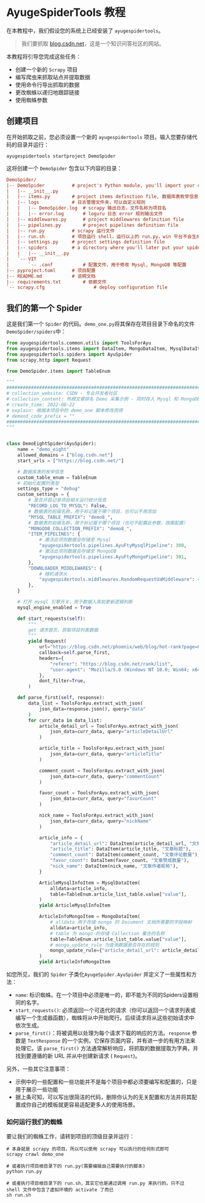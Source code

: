 # AyugeSpiderTools 教程

在本教程中，我们假设您的系统上已经安装了 `ayugespidertools`。

> 我们要抓取 [blog.csdn.net](https://blog.csdn.net/)，这是一个知识问答社区的网站。
>

本教程将引导您完成这些任务：

- 创建一个新的 `Scrapy` 项目
- 编写爬虫来抓取站点并提取数据
- 使用命令行导出抓取的数据
- 更改蜘蛛以递归地跟踪链接
- 使用蜘蛛参数

## 创建项目

在开始抓取之前，您必须设置一个新的 `ayugespidertools` 项目。输入您要存储代码的目录并运行：

```shell
ayugespidertools startproject DemoSpider
```

这将创建一个 `DemoSpider` 包含以下内容的目录：

```ini
DemoSpider/
|-- DemoSpider			# project's Python module, you'll import your code from here
|   |-- __init__.py
|   |-- items.py		# project items definition file, 数据库表枚举信息示例也迁移至此
|   |-- logs			# 日志管理文件夹，可以自定义规则
|   |   |-- DemoSpider.log	# scrapy 输出日志，文件名称为项目名
|   |   |-- error.log		# loguru 日志 error 规则输出文件
|   |-- middlewares.py		# project middlewares definition file
|   |-- pipelines.py		# project pipelines definition file
|   |-- run.py			# scrapy 运行文件
|   |-- run.sh			# 项目运行 shell，运行以上的 run.py，win 平台不会生成此文件
|   |-- settings.py		# project settings definition file
|   |-- spiders			# a directory where you'll later put your spiders
|   |   |-- __init__.py
|   `-- VIT
|       `-- .conf        	# 配置文件，用于修改 Mysql, MongoDB 等配置
|-- pyproject.toml		# 项目配置
|-- README.md			# 说明文档
|-- requirements.txt		# 依赖文件
`-- scrapy.cfg                  # deploy configuration file
```

## 我们的第一个 Spider

这是我们第一个 `Spider` 的代码。`demo_one.py`将其保存在项目目录下命名的文件 `DemoSpider/spiders`中：

```python
from ayugespidertools.common.utils import ToolsForAyu
from ayugespidertools.items import DataItem, MongoDataItem, MysqlDataItem
from ayugespidertools.spiders import AyuSpider
from scrapy.http import Request

from DemoSpider.items import TableEnum

"""
########################################################################################################################
# collection_website: CSDN - 专业开发者社区
# collection_content: 热榜文章排名 Demo 采集示例 - 同时存入 Mysql 和 MongoDB 的场景
# create_time: 2022-08-22
# explain: 根据本项目中的 demo_one 脚本修改而得
# demand_code_prefix = ""
########################################################################################################################
"""


class DemoEightSpider(AyuSpider):
    name = "demo_eight"
    allowed_domains = ["blog.csdn.net"]
    start_urls = ["https://blog.csdn.net/"]

    # 数据库表的枚举信息
    custom_table_enum = TableEnum
    # 初始化配置的类型
    settings_type = "debug"
    custom_settings = {
        # 是否开启记录项目相关运行统计信息
        "RECORD_LOG_TO_MYSQL": False,
        # 数据表的前缀名称，用于标记属于哪个项目，也可以不用添加
        "MYSQL_TABLE_PREFIX": "demo8_",
        # 数据表的前缀名称，用于标记属于哪个项目（也可不配置此参数，按需配置）
        "MONGODB_COLLECTION_PREFIX": "demo8_",
        "ITEM_PIPELINES": {
            # 激活此项则数据会存储至 Mysql
            "ayugespidertools.pipelines.AyuFtyMysqlPipeline": 300,
            # 激活此项则数据会存储至 MongoDB
            "ayugespidertools.pipelines.AyuFtyMongoPipeline": 301,
        },
        "DOWNLOADER_MIDDLEWARES": {
            # 随机请求头
            "ayugespidertools.middlewares.RandomRequestUaMiddleware": 400,
        },
    }

    # 打开 mysql 引擎开关，用于数据入库前更新逻辑判断
    mysql_engine_enabled = True

    def start_requests(self):
        """
        get 请求首页，获取项目列表数据
        """
        yield Request(
            url="https://blog.csdn.net/phoenix/web/blog/hot-rank?page=0&pageSize=25&type=",
            callback=self.parse_first,
            headers={
                "referer": "https://blog.csdn.net/rank/list",
                "user-agent": "Mozilla/5.0 (Windows NT 10.0; Win64; x64) AppleWebKit/537.36 (KHTML, like Gecko) Chrome/103.0.0.0 Safari/537.36",
            },
            dont_filter=True,
        )

    def parse_first(self, response):
        data_list = ToolsForAyu.extract_with_json(
            json_data=response.json(), query="data"
        )
        for curr_data in data_list:
            article_detail_url = ToolsForAyu.extract_with_json(
                json_data=curr_data, query="articleDetailUrl"
            )

            article_title = ToolsForAyu.extract_with_json(
                json_data=curr_data, query="articleTitle"
            )

            comment_count = ToolsForAyu.extract_with_json(
                json_data=curr_data, query="commentCount"
            )

            favor_count = ToolsForAyu.extract_with_json(
                json_data=curr_data, query="favorCount"
            )

            nick_name = ToolsForAyu.extract_with_json(
                json_data=curr_data, query="nickName"
            )

            article_info = {
                "article_detail_url": DataItem(article_detail_url, "文章详情链接"),
                "article_title": DataItem(article_title, "文章标题"),
                "comment_count": DataItem(comment_count, "文章评论数量"),
                "favor_count": DataItem(favor_count, "文章赞成数量"),
                "nick_name": DataItem(nick_name, "文章作者昵称"),
            }

            ArticleMysqlInfoItem = MysqlDataItem(
                alldata=article_info,
                table=TableEnum.article_list_table.value["value"],
            )
            yield ArticleMysqlInfoItem

            ArticleInfoMongoItem = MongoDataItem(
                # alldata 用于存储 mongo 的 Document 文档所需要的字段映射
                alldata=article_info,
                # table 为 mongo 的存储 Collection 集合的名称
                table=TableEnum.article_list_table.value["value"],
                # mongo_update_rule 为查询数据是否存在的规则
                mongo_update_rule={"article_detail_url": article_detail_url},
            )
            yield ArticleInfoMongoItem
```

如您所见，我们的 `Spider` 子类化`AyugeSpider.AyuSpider` 并定义了一些属性和方法：

- `name`: 标识蜘蛛。在一个项目中必须是唯一的，即不能为不同的Spiders设置相同的名字。
- `start_requests()`: 必须返回一个可迭代的请求（你可以返回一个请求列表或编写一个生成器函数），蜘蛛将从中开始爬行。后续请求将从这些初始请求中依次生成。
- `parse_first()`：将被调用以处理为每个请求下载的响应的方法。`response` 参数是 `TextResponse` 的一个实例，它保存页面内容，并有进一步的有用方法来处理它。该 `parse_first()` 方法通常解析响应，将抓取的数据提取为字典，并找到要遵循的新 URL 并从中创建新请求 ( `Request`)。

另外，一些其它注意事项：

- 示例中的一些配置和一些功能并不是每个项目中都必须要编写和配置的，只是用于展示一些功能
- 据上条可知，可以写出很简洁的代码，删除你认为的无关配置和方法并将其配置成你自己的模板就更容易适配更多人的使用场景。


### 如何运行我们的蜘蛛

要让我们的蜘蛛工作，请转到项目的顶级目录并运行：

```shell
# 本身就是 scrapy 的项目，所以可以使用 scrapy 可以执行的任何形式即可
scrapy crawl demo_one

# 或者执行项目根目录下的 run.py(需要编辑自己需要执行的脚本)
python run.py

# 或者执行项目根目录下的 run.sh，其实它也是通过调用 run.py 来执行的。只不过 shell 文件中包含了虚拟环境的 activate 了而已
sh run.sh
```
